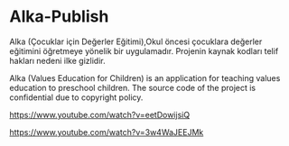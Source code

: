 # Alka-Publish

Alka (Çocuklar için Değerler Eğitimi),Okul öncesi çocuklara değerler eğitimini öğretmeye yönelik bir uygulamadır.
Projenin kaynak kodları telif hakları nedeni ilke gizlidir.

Alka (Values Education for Children) is an application for teaching values education to preschool children.
The source code of the project is confidential due to copyright policy.


https://www.youtube.com/watch?v=eetDowijsiQ

https://www.youtube.com/watch?v=3w4WaJEEJMk
